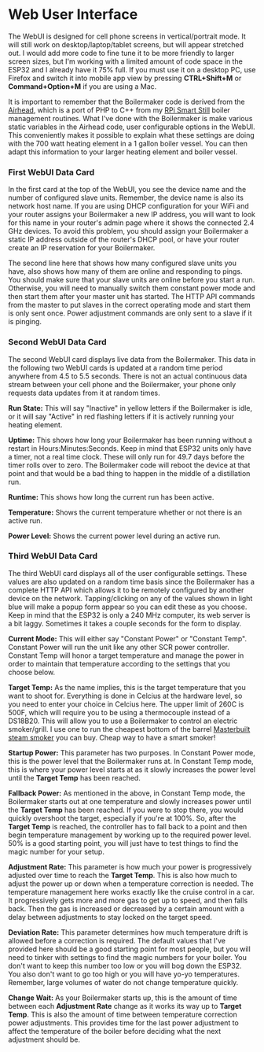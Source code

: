 # Web User Interface

The WebUI is designed for cell phone screens in vertical/portrait mode. It will still work on desktop/laptop/tablet screens, but will appear stretched out. I would add more code to fine tune it to be more friendly to larger screen sizes, but I'm working with a limited amount of code space in the ESP32 and I already have it 75% full. If you must use it on a desktop PC, use Firefox and switch it into mobile app view by pressing **CTRL+Shift+M** or **Command+Option+M** if you are using a Mac.

It is important to remember that the Boilermaker code is derived from the [Airhead](https://github.com/larry-athey/airhead), which is a port of PHP to C++ from my [RPi Smart Still](https://github.com/larry-athey/rpi-smart-still) boiler management routines. What I've done with the Boilermaker is make various static variables in the Airhead code, user configurable options in the WebUI. This conveniently makes it possible to explain what these settings are doing with the 700 watt heating element in a 1 gallon boiler vessel. You can then adapt this information to your larger heating element and boiler vessel.

### First WebUI Data Card

In the first card at the top of the WebUI, you see the device name and the number of configured slave units. Remember, the device name is also its network host name. If you are using DHCP configuration for your WiFi and your router assigns your Boilermaker a new IP address, you will want to look for this name in your router's admin page where it shows the connected 2.4 GHz devices. To avoid this problem, you should assign your Boilermaker a static IP address outside of the router's DHCP pool, or have your router create an IP reservation for your Boilermaker.

The second line here that shows how many configured slave units you have, also shows how many of them are online and responding to pings. You should make sure that your slave units are online before you start a run. Otherwise, you will need to manually switch them constant power mode and then start them after your master unit has started. The HTTP API commands from the master to put slaves in the correct operating mode and start them is only sent once. Power adjustment commands are only sent to a slave if it is pinging.

### Second WebUI Data Card

The second WebUI card displays live data from the Boilermaker. This data in the following two WebUI cards is updated at a random time period anywhere from 4.5 to 5.5 seconds. There is not an actual continuous data stream between your cell phone and the Boilermaker, your phone only requests data updates from it at random times.

**Run State:** This will say "Inactive" in yellow letters if the Boilermaker is idle, or it will say "Active" in red flashing letters if it is actively running your heating element.

**Uptime:** This shows how long your Boilermaker has been running without a restart in Hours:Minutes:Seconds. Keep in mind that ESP32 units only have a timer, not a real time clock. These will only run for 49.7 days before the timer rolls over to zero. The Boilermaker code will reboot the device at that point and that would be a bad thing to happen in the middle of a distillation run.

**Runtime:** This shows how long the current run has been active.

**Temperature:** Shows the current temperature whether or not there is an active run.

**Power Level:** Shows the current power level during an active run.

### Third WebUI Data Card

The third WebUI card displays all of the user configurable settings. These values are also updated on a random time basis since the Boilermaker has a complete HTTP API which allows it to be remotely configured by another device on the network. Tapping/clicking on any of the values shown in light blue will make a popup form appear so you can edit these as you choose. Keep in mind that the ESP32 is only a 240 MHz computer, its web server is a bit laggy. Sometimes it takes a couple seconds for the form to display.

**Current Mode:** This will either say "Constant Power" or "Constant Temp". Constant Power will run the unit like any other SCR power controller. Constant Temp will honor a target temperature and manage the power in order to maintain that temperature according to the settings that you choose below.

**Target Temp:** As the name implies, this is the target temperature that you want to shoot for. Everything is done in Celcius at the hardware level, so you need to enter your choice in Celcius here. The upper limit of 260C is 500F, which will require you to be using a thermocouple instead of a DS18B20. This will allow you to use a Boilermaker to control an electric smoker/grill. I use one to run the cheapest bottom of the barrel [Masterbuilt steam smoker](https://www.amazon.com/gp/product/B07VRJQXGL/) you can buy. Cheap way to have a smart smoker!

**Startup Power:** This parameter has two purposes. In Constant Power mode, this is the power level that the Boilermaker runs at. In Constant Temp mode, this is where your power level starts at as it slowly increases the power level until the **Target Temp** has been reached.

**Fallback Power:** As mentioned in the above, in Constant Temp mode, the Boilermaker starts out at one temperature and slowly increases power until the **Target Temp** has been reached. If you were to stop there, you would quickly overshoot the target, especially if you're at 100%. So, after the **Target Temp** is reached, the controller has to fall back to a point and then begin temperature management by working up to the required power level. 50% is a good starting point, you will just have to test things to find the magic number for your setup.

**Adjustment Rate:** This parameter is how much your power is progressively adjusted over time to reach the **Target Temp**. This is also how much to adjust the power up or down when a temperature correction is needed. The temperature management here works exactly like the cruise control in a car. It progressively gets more and more gas to get up to speed, and then falls back. Then the gas is increased or decreased by a certain amount with a delay between adjustments to stay locked on the target speed.

**Deviation Rate:** This parameter determines how much temperature drift is allowed before a correction is required. The default values that I've provided here should be a good starting point for most people, but you will need to tinker with settings to find the magic numbers for your boiler. You don't want to keep this number too low or you will bog down the ESP32. You also don't want to go too high or you will have yo-yo temperatures. Remember, large volumes of water do not change temperature quickly.

**Change Wait:** As your Boilermaker starts up, this is the amount of time between each **Adjustment Rate** change as it works its way up to **Target Temp**. This is also the amount of time between temperature correction power adjustments. This provides time for the last power adjustment to affect the temperature of the boiler before deciding what the next adjustment should be.
